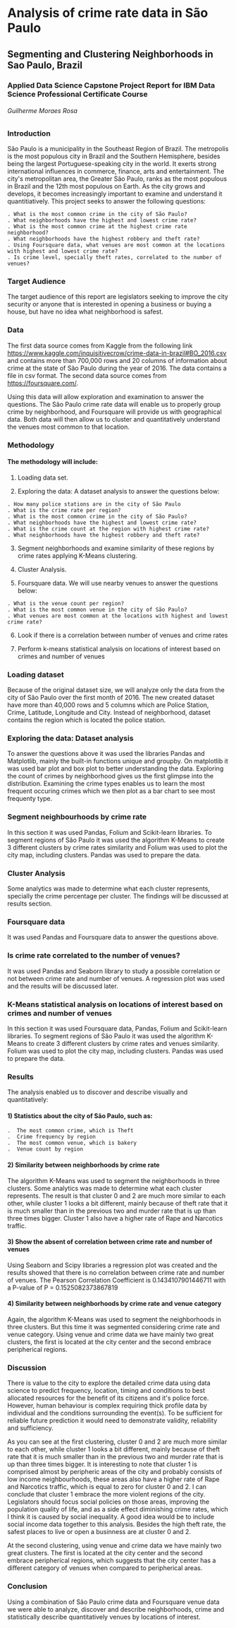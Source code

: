 # Analysis of crime rate data in São Paulo

## Segmenting and Clustering Neighborhoods in Sao Paulo, Brazil

### Applied Data Science Capstone Project Report for IBM Data Science Professional Certificate Course

###### Guilherme Moraes Rosa

### Introduction

  São Paulo is a municipality in the Southeast Region of Brazil. The metropolis is the most populous city in Brazil and the Southern Hemisphere, besides being the largest Portuguese-speaking city in the world. It exerts strong international influences in commerce, finance, arts and entertainment. The city's metropolitan area, the Greater São Paulo, ranks as the most populous in Brazil and the 12th most populous on Earth. 
  As the city grows and develops, it becomes increasingly important to examine and understand it quantitiatively. This project seeks to answer the following questions:
    
    . What is the most common crime in the city of São Paulo?
    . What neighborhoods have the highest and lowest crime rate? 
    . What is the most common crime at the highest crime rate neighborhood? 
    . What neighborhoods have the highest robbery and theft rate?
    . Using Foursquare data, what venues are most common at the locations with highest and lowest crime rate?
    . Is crime level, specially theft rates, correlated to the number of venues?

### Target Audience

  The target audience of this report are legislators seeking to improve the city security or anyone that is interested in opening a business or buying a house, but have no idea what neighborhood is safest.

### Data

  The first data source comes from Kaggle from the following link https://www.kaggle.com/inquisitivecrow/crime-data-in-brazil#BO_2016.csv and contains more than 700,000 rows and 20 columns of information about crime at the state of São Paulo during the year of 2016. The data contains a file in csv format. The second data source comes from  https://foursquare.com/.

  Using this data will allow exploration and examination to answer the questions. The São Paulo crime rate data will enable us to properly group crime by neighborhood, and Foursquare will provide us with geographical data. Both data will then allow us to cluster and quantitatively understand the venues most common to that location.

### Methodology

#### The methodology will include:

  1) Loading data set.
  
  2) Exploring the data: A dataset analysis to answer the questions below:
    
    . How many police stations are in the city of São Paulo 
    . What is the crime rate per region?
    . What is the most common crime in the city of São Paulo?
    . What neighborhoods have the highest and lowest crime rate?
    . What is the crime count at the region with highest crime rate?
    . What neighborhoods have the highest robbery and theft rate?

  3) Segment neighborhoods and examine similarity of these regions by crime rates applying K-Means clustering.

  4) Cluster Analysis.

  5) Foursquare data. We will use nearby venues to answer the questions below:
    
    . What is the venue count per region?
    . What is the most common venue in the city of São Paulo? 
    . What venues are most common at the locations with highest and lowest crime rate?

  6) Look if there is a correlation between number of venues and crime rates

  7) Perform k-means statistical analysis on locations of interest based on crimes and number of venues
  
### Loading dataset 
Because of the original dataset size, we will analyze only the data from the city of São Paulo over the first month of 2016. The new created dataset have more than 40,000 rows and 5 columns which are Police Station, Crime, Latitude, Longitude and City. Instead of neighborhood, dataset contains the region which is located the police station.

### Exploring the data: Dataset analysis

To answer the questions above it was used the libraries Pandas and Matplotlib, mainly the built-in functions unique and groupby. On matplotlib it was used bar plot and box plot to better understanding the data. Exploring the count of crimes by neighborhood gives us the first glimpse into the distribution. Examining the crime types enables us to learn the most frequent occuring crimes which we then plot as a bar chart to see most frequenty type.

### Segment neighbourhoods by crime rate

In this section it was used Pandas, Folium and Scikit-learn libraries. To segment regions of São Paulo it was used the algorithm K-Means to create 3 different clusters by crime rates similarity and Folium was used to plot the city map, including clusters. Pandas was used to prepare the data.

### Cluster Analysis

Some analytics was made to determine what each cluster represents, specially the crime percentage per cluster. The findings will be discussed at results section.

### Foursquare data

It was used Pandas and Foursquare data to answer the questions above.

### Is crime rate correlated to the number of venues?

It was used Pandas and Seaborn library to study a possible correlation or not between crime rate and number of venues. A regression plot was used and the results will be discussed later.

### K-Means statistical analysis on locations of interest based on crimes and number of venues

In this section it was used Foursquare data, Pandas, Folium and Scikit-learn libraries. To segment regions of São Paulo it was used the algorithm K-Means to create 3 different clusters by crime rates and venues similarity. Folium was used to plot the city map, including clusters. Pandas was used to prepare the data.

### Results

The analysis enabled us to discover and describe visually and quantitatively:

  #### 1) Statistics about the city of São Paulo, such as:

    .  The most common crime, which is Theft
    .  Crime frequency by region
    .  The most common venue, which is bakery
    .  Venue count by region

  #### 2) Similarity between neighborhoods by crime rate

  The algorithm K-Means was used to segment the neighborhoods in three clusters. Some analytics was made to determine what each cluster represents. The result is that cluster 0 and 2 are much more similar to each other, while cluster 1 looks a bit different, mainly because of theft rate that it is much smaller than in the previous two and murder rate that is up than three times bigger. Cluster 1 also have a higher rate of Rape and Narcotics traffic.

  #### 3) Show the absent of correlation between crime rate and number of venues

  Using Seaborn and Scipy libraries a regression plot was created and the results showed that there is no correlation between crime rate and number of venues. The Pearson Correlation Coefficient is 0.1434107901446711  with a P-value of P = 0.1525082373867819 

  #### 4) Similarity between neighborhoods by crime rate and venue category

  Again, the algorithm K-Means was used to segment the neighborhoods in three clusters. But this time it was segmented considering crime rate and venue category. Using venue and crime data we have mainly two great clusters, the first is located at the city center and the second embrace peripherical regions.


### Discussion

There is value to the city to explore the detailed crime data using data science to predict frequency, location, timing and conditions to best allocated resources for the benefit of its citizens and it's police force. However, human behaviour is complex requiring thick profile data by individual and the conditions surrounding the event(s). To be sufficient for reliable future prediction it would need to demonstrate validity, reliability and sufficiency.

As you can see at the first clustering, cluster 0 and 2 are much more similar to each other, while cluster 1 looks a bit different, mainly because of theft rate that it is much smaller than in the previous two and murder rate that is up than three times bigger. It is interesting to note that cluster 1 is comprised almost by peripheric areas of the city and probably consists of low income neighbourhoods, these areas also have a higher rate of Rape and Narcotics traffic, which is equal to zero for cluster 0 and 2. I can conclude that cluster 1 embrace the more violent regions of the city. Legislators should focus social policies on those areas, improving the population quality of life, and as a side effect diminishing crime rates, which I think it is caused by social inequality. A good idea would be to include social income data together to this analysis. Besides the high theft rate, the safest places to live or open a businness are at cluster 0 and 2.

At the second clustering, using venue and crime data we have mainly two great clusters. The first is located at the city center and the second embrace peripherical regions, which suggests that the city center has a different category of venues when compared to peripherical areas.

### Conclusion

Using a combination of São Paulo crime data and Foursquare venue data we were able to analyze, discover and describe neighborhoods, crime and statistically describe quantitatively venues by locations of interest.
